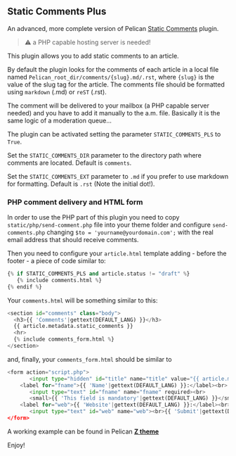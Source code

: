## Static Comments Plus

An advanced, more complete version of Pelican [Static Comments](https://github.com/getpelican/pelican-plugins/tree/master/static_comments) plugin.

>:warning: a PHP capable hosting server is needed!

This plugin allows you to add static comments to an article.

By default the plugin looks for the comments of each article in a local file named
``Pelican_root_dir/comments/{slug}.md/.rst``, where ``{slug}`` is the value of the slug tag for the
article. The comments file should be formatted using ``markdown`` (.md) or ``reST`` (.rst).

The comment will be delivered to your mailbox (a PHP capable server needed) and you have to add it manually to the a.m. file. Basically it is
the same logic of a moderation queue...

The plugin can be activated setting the parameter ``STATIC_COMMENTS_PLS`` to ``True``.

Set the ``STATIC_COMMENTS_DIR`` parameter to the directory path where comments
are located. Default is ``comments``.

Set the ``STATIC_COMMENTS_EXT`` parameter to ``.md`` if you prefer to use markdown for formatting. Default is ``.rst`` (Note the initial dot!).

### PHP comment delivery and HTML form

In order to use the PHP part of this plugin you need to copy ``static/php/send-comment.php`` file into your theme folder and configure ``send-comments.php`` changing ``$to = 'yourname@yourdomain.com';`` with the real email address that should receive comments.

Then you need to configure your ``article.html`` template adding - before the footer - a piece of code similar to:

```python
{% if STATIC_COMMENTS_PLS and article.status != "draft" %}
   {% include comments.html %}
{% endif %}
```
Your ``comments.html`` will be something similar to this:

```python
<section id="comments" class="body">
  <h3>{{ 'Comments'|gettext(DEFAULT_LANG) }}</h3>
  {{ article.metadata.static_comments }}
  <hr>
  {% include comments_form.html %}
</section>
```

and, finally, your ``comments_form.html`` should be similar to

```python
<form action="script.php">
       <input type="hidden" id="title" name="title" value="{{ article.metadata.title }}" readonly><br>
    <label for="fname">{{ 'Name'|gettext(DEFAULT_LANG) }}:</label><br>
       <input type="text" id="fname" name="fname" required><br>
       <small>{{ 'This field is mandatory'|gettext(DEFAULT_LANG) }}</small><br><br>
    <label for="web">{{ 'Website'|gettext(DEFAULT_LANG) }}:</label><br>
       <input type="text" id="web" name="web"><br>{{ 'Submit'|gettext(DEFAULT_LANG) }}">
</form>
```

A working example can be found in Pelican [**Z theme**](https://github.com/mpaglia0/Z)

Enjoy!
